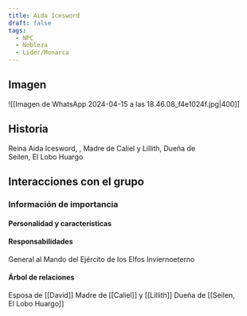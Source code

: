 ```yaml
---
title: Aida Icesword
draft: false
tags:
  - NPC
  - Nobleza
  - Lider/Monarca
---
```

## Imagen
![[Imagen de WhatsApp 2024-04-15 a las 18.46.08_f4e1024f.jpg|400]]
## Historia
Reina Aida Icesword, , Madre de Caliel y Lillith, Dueña de Seilen, El Lobo Huargo
## Interacciones con el grupo

### Información de importancia

#### Personalidad y características

#### Responsabilidades
General al Mando del Ejército de los Elfos Inviernoeterno

#### Árbol de relaciones
Esposa de [[David]]
Madre de [[Caliel]] y [[Lillith]]
Dueña de [[Seilen, El Lobo Huargo]]